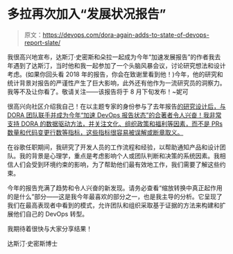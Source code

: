 # 多拉再次加入“发展状况报告”

> 原文：<https://devops.com/dora-again-adds-to-state-of-devops-report-slate/>

我很高兴地宣布，达斯汀·史密斯和朵拉一起成为今年“加速发展报告”的作者我去年遇到了达斯汀，当时他和我一起参加了一个头脑风暴会议，讨论研究想法和设计考虑。(如果你回头看 2018 年的报告，你会在致谢里看到他！)今年，他的研究和统计背景对报告的严谨性产生了巨大影响，此外还有他作为一流研究员的洞察力。我等不及让你看了。敬请关注——该报告将于 8 月下旬发布！~妮可 

很高兴向社区介绍我自己！在以主题专家的身份参与了去年报告[的研究设计后，与 DORA 团队联手并成为今年“加速 DevOps 报告状态”的合著者令人兴奋！我非常支持 DORA 的数据驱动方法，并关注文化、组织政策和福利等因素，而不是 PRs 数量和代码变更行数等指标，这些指标很容易被误解或断章取义。](https://devops.com/new-accelerate-state-of-devops-report-reveals-the-database-is-now-key-to-devops/)

在谷歌任职期间，我研究了开发人员的工作流程和经验，以帮助通知产品和设计团队。我的背景是心理学，重点是考虑影响个人或团队判断和决策的系统因素。我相信人们会受到环境约束的影响，为了帮助他们最有效地工作，我们需要了解这些约束。

今年的报告充满了趋势和令人兴奋的新发现。请务必查看“缩放转换中真正起作用的是什么”部分——这是我今年最喜欢的部分之一，也是我主导的分析。它呈现了我们在最高表现者中看到的模式，允许团队和组织采取基于证据的方法来构建和扩展他们自己的 DevOps 转型。

我期待着很快与大家分享结果！

达斯汀·史密斯博士